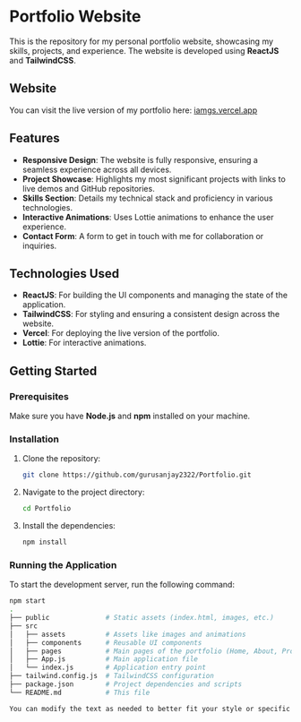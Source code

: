 # Portfolio Website

This is the repository for my personal portfolio website, showcasing my skills, projects, and experience. The website is developed using **ReactJS** and **TailwindCSS**.

## Website

You can visit the live version of my portfolio here: [iamgs.vercel.app](https://iamgs.vercel.app)

## Features

- **Responsive Design**: The website is fully responsive, ensuring a seamless experience across all devices.
- **Project Showcase**: Highlights my most significant projects with links to live demos and GitHub repositories.
- **Skills Section**: Details my technical stack and proficiency in various technologies.
- **Interactive Animations**: Uses Lottie animations to enhance the user experience.
- **Contact Form**: A form to get in touch with me for collaboration or inquiries.

## Technologies Used

- **ReactJS**: For building the UI components and managing the state of the application.
- **TailwindCSS**: For styling and ensuring a consistent design across the website.
- **Vercel**: For deploying the live version of the portfolio.
- **Lottie**: For interactive animations.

## Getting Started

### Prerequisites

Make sure you have **Node.js** and **npm** installed on your machine.

### Installation

1. Clone the repository:
    ```bash
    git clone https://github.com/gurusanjay2322/Portfolio.git
    ```
2. Navigate to the project directory:
    ```bash
    cd Portfolio
    ```
3. Install the dependencies:
    ```bash
    npm install
    ```

### Running the Application

To start the development server, run the following command:

```bash
npm start
.
├── public              # Static assets (index.html, images, etc.)
├── src
│   ├── assets          # Assets like images and animations
│   ├── components      # Reusable UI components
│   ├── pages           # Main pages of the portfolio (Home, About, Projects, etc.)
│   ├── App.js          # Main application file
│   └── index.js        # Application entry point
├── tailwind.config.js  # TailwindCSS configuration
├── package.json        # Project dependencies and scripts
└── README.md           # This file

You can modify the text as needed to better fit your style or specific project details!

